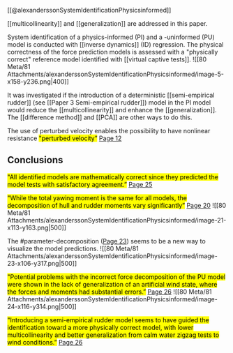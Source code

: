 [[@alexanderssonSystemIdentificationPhysicsinformed]]

[[multicollinearity]] and [[generalization]] are addressed in this paper.

System identification of a physics-informed (PI) and a -uninformed (PU) model is conducted with [[inverse dynamics]] (ID) regression. 
The physical correctness of the force prediction models is assessed with a "physically correct" reference model identified with [[virtual captive tests]]. 
![[80 Meta/81 Attachments/alexanderssonSystemIdentificationPhysicsinformed/image-5-x158-y236.png|400]] 

It was investigated if the introduction of a deterministic [[semi-empirical rudder]] (see [[Paper 3 Semi-empirical rudder]]) model in the PI model would reduce the [[multicollinearity]] and enhance the [[generalization]].
The [[difference method]] and [[PCA]] are other ways to do this.

The use of perturbed velocity enables the possibility to have nonlinear resistance
 <mark class="hltr-green">"perturbed velocity”</mark> [Page 12](zotero://open-pdf/library/items/GHSB3SIB?page=12&annotation=PCAENX5H) 
## Conclusions
<mark class="hltr-green">"All identified models are mathematically correct since they predicted the model tests with satisfactory agreement.”</mark> [Page 25](zotero://open-pdf/library/items/GHSB3SIB?page=25&annotation=FUAEYJCH) 

<mark class="hltr-green">"While the total yawing moment is the same for all models, the decomposition of hull and rudder moments vary significantly”</mark> [Page 20](zotero://open-pdf/library/items/GHSB3SIB?page=20&annotation=H7IZ8UKN) 
![[80 Meta/81 Attachments/alexanderssonSystemIdentificationPhysicsinformed/image-21-x113-y163.png|500]] 

The #parameter-decomposition ([Page 23](zotero://open-pdf/library/items/GHSB3SIB?page=23&annotation=QWD3AGFX)) seems to be a new way to visualize the model predictions.
![[80 Meta/81 Attachments/alexanderssonSystemIdentificationPhysicsinformed/image-23-x106-y317.png|500]] 

<mark class="hltr-green">"Potential problems with the incorrect force decomposition of the PU model were shown in the lack of generalization of an artificial wind state, where the forces and moments had substantial errors.”</mark> [Page 26](zotero://open-pdf/library/items/GHSB3SIB?page=26&annotation=QCTYRQIP) 
![[80 Meta/81 Attachments/alexanderssonSystemIdentificationPhysicsinformed/image-24-x116-y314.png|500]] 

<mark class="hltr-green">"Introducing a semi-empirical rudder model seems to have guided the identification toward a more physically correct model, with lower multicollinearity and better generalization from calm water zigzag tests to wind conditions.”</mark> [Page 26](zotero://open-pdf/library/items/GHSB3SIB?page=26&annotation=X7TSJPRP) 